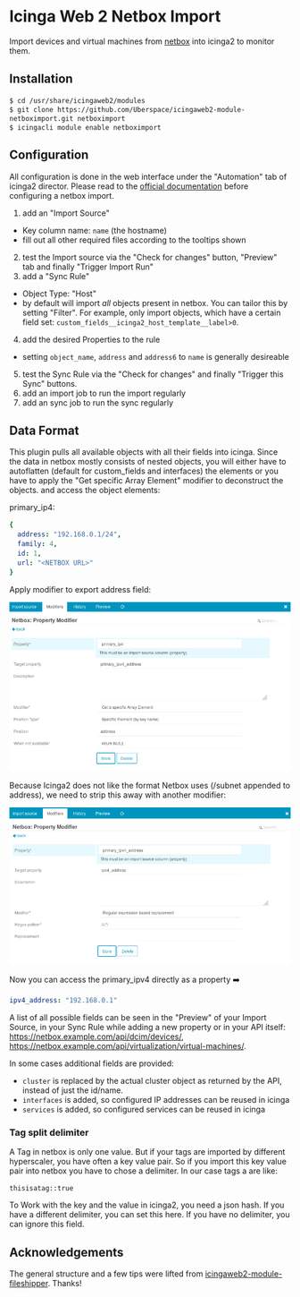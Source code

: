 # Icinga Web 2 Netbox Import

Import devices and virtual machines from [netbox](https://github.com/digitalocean/netbox)
into icinga2 to monitor them.

## Installation

```shell
$ cd /usr/share/icingaweb2/modules
$ git clone https://github.com/Uberspace/icingaweb2-module-netboximport.git netboximport
$ icingacli module enable netboximport
```

## Configuration

All configuration is done in the web interface under the "Automation" tab of
icinga2 director. Please read to the [official documentation](https://www.icinga.com/docs/director/latest/doc/70-Import-and-Sync/)
before configuring a netbox import.

1. add an "Import Source"
  * Key column name: `name` (the hostname)
  * fill out all other required files according to the tooltips shown
2. test the Import source via the "Check for changes" button, "Preview" tab and finally "Trigger Import Run"
3. add a "Sync Rule"
  * Object Type: "Host"
  * by default will import _all_ objects present in netbox. You can tailor this by setting "Filter".
    For example, only import objects, which have a certain field set: `custom_fields__icinga2_host_template__label>0`.
4. add the desired Properties to the rule
  * setting `object_name`, `address` and `address6` to `name` is generally desireable
5. test the Sync Rule via the "Check for changes" and finally "Trigger this Sync" buttons.
6. add an import job to run the import regularly
7. add an sync job to run the sync regularly

## Data Format

This plugin pulls all available objects with all their fields into icinga. Since
the data in netbox mostly consists of nested objects, you will either have to autoflatten (default for custom_fields and interfaces) the elements or you have to apply the "Get specific Array Element" modifier to deconstruct the objects.
and access the object elements:

primary_ip4:
```yml
{
  address: "192.168.0.1/24",
  family: 4,
  id: 1,
  url: "<NETBOX URL>"
}
```

Apply modifier to export address field:

![Import source - Modifiers](doc/screenshot/import-modifier-1.png)

Because Icinga2 does not like the format Netbox uses (/subnet appended to address), we need to strip this away with another modifier:

![Import source - Modifiers](doc/screenshot/import-modifier-2.png)

Now you can access the primary_ipv4 directly as a property
:arrow_right:

```yml
ipv4_address: "192.168.0.1"
```

A list of all possible fields can be seen in the "Preview" of your Import Source,
in your Sync Rule while adding a new property or in your API itself: https://netbox.example.com/api/dcim/devices/,
https://netbox.example.com/api/virtualization/virtual-machines/.

In some cases additional fields are provided:

* `cluster` is replaced by the actual cluster object as returned by the API,
  instead of just the id/name.
* `interfaces` is added, so configured IP addresses can be reused in icinga
* `services` is added, so configured services can be reused in icinga

### Tag split delimiter
A Tag in netbox is only one value. But if your tags are imported by different hyperscaler, you have often a key value pair. So if you import this key value pair into netbox you have to chose a delimiter. In our case tags a are like:
````
thisisatag::true
````
To Work with the key and the value in icinga2, you need a json hash. If you have a different delimiter, you can set this here.
If you have no delimiter, you can ignore this field.

## Acknowledgements

The general structure and a few tips were lifted from [icingaweb2-module-fileshipper](https://github.com/Icinga/icingaweb2-module-fileshipper).
Thanks!
